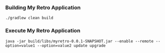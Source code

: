 
### Building My Retro Application
```shell
./gradlew clean build
```

### Execute My Retro Application
```shell
java -jar build/libs/myretro-0.0.1-SNAPSHOT.jar --enable --remote --option=value1 --option=value2 update upgrade
```